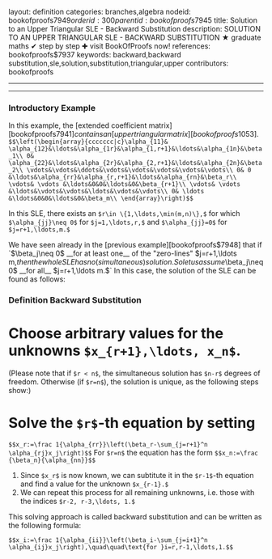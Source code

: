 layout: definition
categories: branches,algebra
nodeid: bookofproofs$7949
orderid: 300
parentid: bookofproofs$7945
title: Solution to an Upper Triangular SLE - Backward Substitution
description: SOLUTION TO AN UPPER TRIANGULAR SLE - BACKWARD SUBSTITUTION &#9733; graduate maths &#10004; step by step &#10010; visit BookOfProofs now!
references: bookofproofs$7937
keywords: backward,backward substitution,sle,solution,substitution,triangular,upper
contributors: bookofproofs

---


---

### Introductory Example

In this example, the [extended coefficient matrix][bookofproofs$7941] contains an [upper triangular matrix][bookofproofs$1053].
`$$\left(\begin{array}{ccccccc|c}\alpha_{11}& \alpha_{12}&\ldots&\alpha_{1r}&\alpha_{1,r+1}&\ldots&\alpha_{1n}&\beta_1\\
0& \alpha_{22}&\ldots&\alpha_{2r}&\alpha_{2,r+1}&\ldots&\alpha_{2n}&\beta_2\\
\vdots&\vdots&\ddots&\vdots&\vdots&\vdots&\vdots&\vdots\\
0& 0 &\ldots&\alpha_{rr}&\alpha_{r,r+1}&\ldots&\alpha_{rn}&\beta_r\\
\vdots& \vdots &\ldots&0&0&\ldots&0&\beta_{r+1}\\
\vdots& \vdots &\ldots&\vdots&\vdots&\ldots&\vdots&\vdots\\
0& \ldots &\ldots&0&0&\ldots&0&\beta_m\\
\end{array}\right)$$`

In this SLE, there exists an `$r\in \{1,\ldots,\min(m,n)\},$` for which `$\alpha_{jj}\neq 0$` for `$j=1,\ldots,r,$` and `$\alpha_{jj}=0$` for `$j=r+1,\ldots,m.$`

We have seen already in the [previous example][bookofproofs$7948] that if `$\beta_j\neq 0$` __for at least one__ of the "zero-lines" `$j=r+1,\ldots m,$` then the whole SLE has no (simultaneous) solution. So let us assume `$\beta_j\neq 0$` __for all__ `$j=r+1,\ldots m.$` In this case, the solution of the SLE can be found as follows:

### Definition **Backward Substitution**

# Choose arbitrary values for the unknowns `$x_{r+1},\ldots, x_n$`.
(Please note that if `$r < n$`, the simultaneous solution has `$n-r$` degrees of freedom. Otherwise (if `$r=n$`), the solution is unique, as the following steps show:)
# Solve the `$r$`-th equation by setting
`$$x_r:=\frac 1{\alpha_{rr}}\left(\beta_r-\sum_{j=r+1}^n \alpha_{rj}x_j\right)$$`
For `$r=n$` the equation has the form
`$$x_n:=\frac {\beta_n}{\alpha_{nn}}$$`
1. Since  `$x_r$` is now known, we can subtitute it in the `$r-1$`-th equation and find a value for the unknown `$x_{r-1}.$`
1. We can repeat this process for all remaining unknowns, i.e. those with the indices `$r-2, r-3,\ldots, 1.$`

This solving approach is called backward substitution and can be written as the following formula:

`$$x_i:=\frac 1{\alpha_{ii}}\left(\beta_i-\sum_{j=i+1}^n \alpha_{ij}x_j\right),\quad\quad\text{for }i=r,r-1,\ldots,1.$$`

